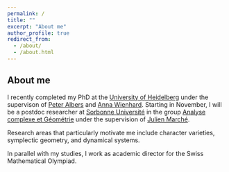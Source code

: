 ```yaml
---
permalink: /
title: ""
excerpt: "About me"
author_profile: true
redirect_from: 
  - /about/
  - /about.html
---
```


## About me

I recently completed my PhD at the [University of Heidelberg](https://www.uni-heidelberg.de/) under the supervison of [Peter Albers](https://www.mathi.uni-heidelberg.de/~palbers/) and [Anna Wienhard](https://www.mathi.uni-heidelberg.de/~wienhard/). Starting in November, I will be a postdoc researcher at [Sorbonne Université](https://www.sorbonne-universite.fr/en) in the group [Analyse complexe et Géométrie](https://www.imj-prg.fr/acg/) under the supervision of [Julien Marché](https://webusers.imj-prg.fr/~julien.marche/).

Research areas that particularly motivate me include character varieties, symplectic geometry, and dynamical systems.

In parallel with my studies, I work as academic director for the Swiss Mathematical Olympiad.
